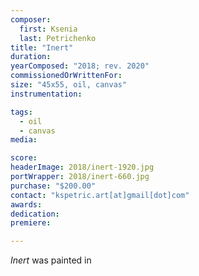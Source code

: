 ```yaml
---
composer:
  first: Ksenia
  last: Petrichenko
title: "Inert"
duration:
yearComposed: "2018; rev. 2020"
commissionedOrWrittenFor:
size: "45x55, oil, canvas"
instrumentation:

tags:
  - oil
  - canvas
media:

score:
headerImage: 2018/inert-1920.jpg
portWrapper: 2018/inert-660.jpg
purchase: "$200.00"
contact: "kspetric.art[at]gmail[dot]com"
awards:
dedication:
premiere:

---
```

*Inert* was painted in
<br><Br>
